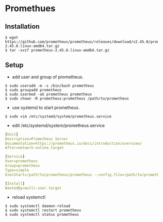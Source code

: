 # Promethues 

## Installation

```shell
$ wget https://github.com/prometheus/prometheus/releases/download/v2.45.0/prometheus-2.45.0.linux-amd64.tar.gz
$ tar -xvzf prometheus-2.45.0.linux-amd64.tar.gz
```

## Setup

* add user and group of prometheus.

```shell
$ sudo useradd -m -s /bin/bash prometheus
$ sudo groupadd prometheus
$ sudo usermod -aG prometheus prometheus
$ sudo chown -R prometheus:prometheus /path/to/prometheus
```

* use systemd to start prometheus.

```shell
$ sudo vim /etc/systemd/system/prometheus.service
```

* edit /etc/systemd/system/prometheus.service

```yaml
[Unit]
Description=Prometheus Server
Documentation=https://prometheus.io/docs/introduction/overview/
After=network-online.target

[Service]
User=prometheus
Group=prometheus
Type=simple
ExecStart=/path/to/prometheus/prometheus --config.file=/path/to/prometheus/prometheus.yml --storage.tsdb.path=/path/to/prometheus/data

[Install]
WantedBy=multi-user.target
```

* reload systemctl

```shell
$ sudo systemctl daemon-reload
$ sudo systemctl restart prometheus
$ sudo systemctl status prometheus
```

